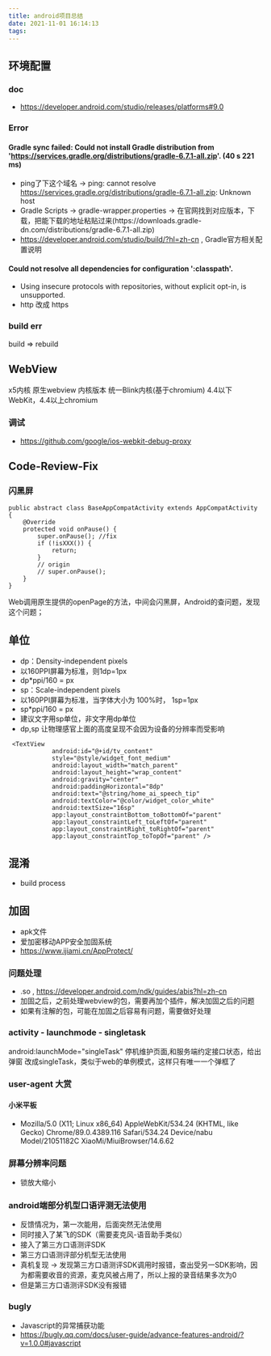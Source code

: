 ```yaml
---
title: android项目总结
date: 2021-11-01 16:14:13
tags:
---
```


## 环境配置

### doc
- https://developer.android.com/studio/releases/platforms#9.0
### Error 
#### Gradle sync failed: Could not install Gradle distribution from 'https://services.gradle.org/distributions/gradle-6.7.1-all.zip'. (40 s 221 ms)
- ping了下这个域名 -> ping: cannot resolve https://services.gradle.org/distributions/gradle-6.7.1-all.zip: Unknown host
- Gradle Scripts ->  gradle-wrapper.properties -> 在官网找到对应版本，下载，把能下载的地址粘贴过来(https\://downloads.gradle-dn.com/distributions/gradle-6.7.1-all.zip) 
- https://developer.android.com/studio/build/?hl=zh-cn , Gradle官方相关配置说明

#### Could not resolve all dependencies for configuration ':classpath'.
- Using insecure protocols with repositories, without explicit opt-in, is unsupported.
- http 改成 https
### build err
build => rebuild




## WebView
x5内核	原生webview
内核版本	统一Blink内核(基于chromium)	4.4以下WebKit，4.4以上chromium

### 调试
- https://github.com/google/ios-webkit-debug-proxy
## Code-Review-Fix
### 闪黑屏
```
public abstract class BaseAppCompatActivity extends AppCompatActivity {
    @Override
    protected void onPause() {
        super.onPause(); //fix
        if (!isXXX()) {
            return;
        }
        // origin 
        // super.onPause(); 
    }
}
```
Web调用原生提供的openPage的方法，中间会闪黑屏，Android的查问题，发现这个问题；

## 单位
- dp：Density-independent pixels
- 以160PPI屏幕为标准，则1dp=1px
- dp*ppi/160 = px
- sp：Scale-independent pixels
- 以160PPI屏幕为标准，当字体大小为 100%时， 1sp=1px
- sp*ppi/160 = px
- 建议文字用sp单位，非文字用dp单位
- dp,sp 让物理感官上面的高度呈现不会因为设备的分辨率而受影响
```
 <TextView
            android:id="@+id/tv_content"
            style="@style/widget_font_medium"
            android:layout_width="match_parent"
            android:layout_height="wrap_content"
            android:gravity="center"
            android:paddingHorizontal="8dp"
            android:text="@string/home_ai_speech_tip"
            android:textColor="@color/widget_color_white"
            android:textSize="16sp"
            app:layout_constraintBottom_toBottomOf="parent"
            app:layout_constraintLeft_toLeftOf="parent"
            app:layout_constraintRight_toRightOf="parent"
            app:layout_constraintTop_toTopOf="parent" />

```
## 混淆
- build process
## 加固
- apk文件
- 爱加密移动APP安全加固系统
- https://www.ijiami.cn/AppProtect/
### 问题处理
- .so , https://developer.android.com/ndk/guides/abis?hl=zh-cn
- 加固之后，之前处理webview的包，需要再加个插件，解决加固之后的问题
- 如果有注解的包，可能在加固之后容易有问题，需要做好处理

### activity - launchmode - singletask
android:launchMode="singleTask"
停机维护页面,和服务端约定接口状态，给出弹窗
改成singleTask，类似于web的单例模式，这样只有唯一一个弹框了

### user-agent 大赏
#### 小米平板
- Mozilla/5.0 (X11; Linux x86_64) AppleWebKit/534.24 (KHTML, like Gecko) Chrome/89.0.4389.116 Safari/534.24 Device/nabu Model/21051182C XiaoMi/MiuiBrowser/14.6.62

### 屏幕分辨率问题
- 锁放大缩小

### android端部分机型口语评测无法使用
- 反馈情况为，第一次能用，后面突然无法使用
- 同时接入了某飞的SDK（需要麦克风-语音助手类似）
- 接入了第三方口语测评SDK
- 第三方口语测评部分机型无法使用
- 真机复现 -> 发现第三方口语测评SDK调用时报错，查出受另一SDK影响，因为都需要收音的资源，麦克风被占用了，所以上报的录音结果多次为0
- 但是第三方口语测评SDK没有报错


### bugly
- Javascript的异常捕获功能
- https://bugly.qq.com/docs/user-guide/advance-features-android/?v=1.0.0#javascript